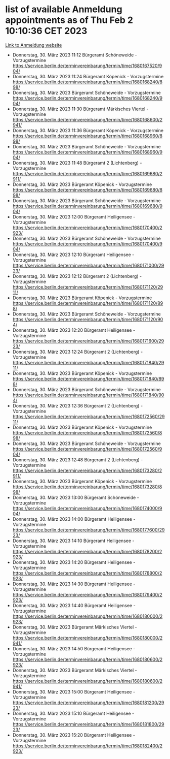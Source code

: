 # list of available Anmeldung appointments as of Thu Feb  2 10:10:36 CET 2023
[Link to Anmeldung website](https://service.berlin.de/terminvereinbarung/termin/tag.php?termin=0&anliegen[]=120686&dienstleisterlist=122210,122217,327316,122219,327312,122227,327314,122231,327346,122243,327348,122252,329742,122260,329745,122262,329748,122254,329751,122271,327278,122273,327274,122277,327276,330436,122280,327294,122282,327290,122284,327292,327539,122291,327270,122285,327266,122286,327264,122296,327268,150230,329760,122301,327282,122297,327286,122294,327284,122312,329763,122314,329775,122304,327330,122311,327334,122309,327332,122281,327352,122279,329772,122276,327324,122274,327326,122267,329766,122246,327318,122251,327320,122257,327322,122208,327298,122226,327300,121362,121364&herkunft=http%3A%2F%2Fservice.berlin.de%2Fdienstleistung%2F120686%2F)
- Donnerstag, 30. März 2023 11:12 Bürgeramt Schöneweide - Vorzugstermine https://service.berlin.de/terminvereinbarung/termin/time/1680167520/904/
- Donnerstag, 30. März 2023 11:24 Bürgeramt Köpenick - Vorzugstermine https://service.berlin.de/terminvereinbarung/termin/time/1680168240/898/
- Donnerstag, 30. März 2023  Bürgeramt Schöneweide - Vorzugstermine https://service.berlin.de/terminvereinbarung/termin/time/1680168240/904/
- Donnerstag, 30. März 2023 11:30 Bürgeramt Märkisches Viertel - Vorzugstermine https://service.berlin.de/terminvereinbarung/termin/time/1680168600/2941/
- Donnerstag, 30. März 2023 11:36 Bürgeramt Köpenick - Vorzugstermine https://service.berlin.de/terminvereinbarung/termin/time/1680168960/898/
- Donnerstag, 30. März 2023  Bürgeramt Schöneweide - Vorzugstermine https://service.berlin.de/terminvereinbarung/termin/time/1680168960/904/
- Donnerstag, 30. März 2023 11:48 Bürgeramt 2 (Lichtenberg) - Vorzugstermine https://service.berlin.de/terminvereinbarung/termin/time/1680169680/2911/
- Donnerstag, 30. März 2023  Bürgeramt Köpenick - Vorzugstermine https://service.berlin.de/terminvereinbarung/termin/time/1680169680/898/
- Donnerstag, 30. März 2023  Bürgeramt Schöneweide - Vorzugstermine https://service.berlin.de/terminvereinbarung/termin/time/1680169680/904/
- Donnerstag, 30. März 2023 12:00 Bürgeramt Heiligensee - Vorzugstermine https://service.berlin.de/terminvereinbarung/termin/time/1680170400/2923/
- Donnerstag, 30. März 2023  Bürgeramt Schöneweide - Vorzugstermine https://service.berlin.de/terminvereinbarung/termin/time/1680170400/904/
- Donnerstag, 30. März 2023 12:10 Bürgeramt Heiligensee - Vorzugstermine https://service.berlin.de/terminvereinbarung/termin/time/1680171000/2923/
- Donnerstag, 30. März 2023 12:12 Bürgeramt 2 (Lichtenberg) - Vorzugstermine https://service.berlin.de/terminvereinbarung/termin/time/1680171120/2911/
- Donnerstag, 30. März 2023  Bürgeramt Köpenick - Vorzugstermine https://service.berlin.de/terminvereinbarung/termin/time/1680171120/898/
- Donnerstag, 30. März 2023  Bürgeramt Schöneweide - Vorzugstermine https://service.berlin.de/terminvereinbarung/termin/time/1680171120/904/
- Donnerstag, 30. März 2023 12:20 Bürgeramt Heiligensee - Vorzugstermine https://service.berlin.de/terminvereinbarung/termin/time/1680171600/2923/
- Donnerstag, 30. März 2023 12:24 Bürgeramt 2 (Lichtenberg) - Vorzugstermine https://service.berlin.de/terminvereinbarung/termin/time/1680171840/2911/
- Donnerstag, 30. März 2023  Bürgeramt Köpenick - Vorzugstermine https://service.berlin.de/terminvereinbarung/termin/time/1680171840/898/
- Donnerstag, 30. März 2023  Bürgeramt Schöneweide - Vorzugstermine https://service.berlin.de/terminvereinbarung/termin/time/1680171840/904/
- Donnerstag, 30. März 2023 12:36 Bürgeramt 2 (Lichtenberg) - Vorzugstermine https://service.berlin.de/terminvereinbarung/termin/time/1680172560/2911/
- Donnerstag, 30. März 2023  Bürgeramt Köpenick - Vorzugstermine https://service.berlin.de/terminvereinbarung/termin/time/1680172560/898/
- Donnerstag, 30. März 2023  Bürgeramt Schöneweide - Vorzugstermine https://service.berlin.de/terminvereinbarung/termin/time/1680172560/904/
- Donnerstag, 30. März 2023 12:48 Bürgeramt 2 (Lichtenberg) - Vorzugstermine https://service.berlin.de/terminvereinbarung/termin/time/1680173280/2911/
- Donnerstag, 30. März 2023  Bürgeramt Köpenick - Vorzugstermine https://service.berlin.de/terminvereinbarung/termin/time/1680173280/898/
- Donnerstag, 30. März 2023 13:00 Bürgeramt Schöneweide - Vorzugstermine https://service.berlin.de/terminvereinbarung/termin/time/1680174000/904/
- Donnerstag, 30. März 2023 14:00 Bürgeramt Heiligensee - Vorzugstermine https://service.berlin.de/terminvereinbarung/termin/time/1680177600/2923/
- Donnerstag, 30. März 2023 14:10 Bürgeramt Heiligensee - Vorzugstermine https://service.berlin.de/terminvereinbarung/termin/time/1680178200/2923/
- Donnerstag, 30. März 2023 14:20 Bürgeramt Heiligensee - Vorzugstermine https://service.berlin.de/terminvereinbarung/termin/time/1680178800/2923/
- Donnerstag, 30. März 2023 14:30 Bürgeramt Heiligensee - Vorzugstermine https://service.berlin.de/terminvereinbarung/termin/time/1680179400/2923/
- Donnerstag, 30. März 2023 14:40 Bürgeramt Heiligensee - Vorzugstermine https://service.berlin.de/terminvereinbarung/termin/time/1680180000/2923/
- Donnerstag, 30. März 2023  Bürgeramt Märkisches Viertel - Vorzugstermine https://service.berlin.de/terminvereinbarung/termin/time/1680180000/2941/
- Donnerstag, 30. März 2023 14:50 Bürgeramt Heiligensee - Vorzugstermine https://service.berlin.de/terminvereinbarung/termin/time/1680180600/2923/
- Donnerstag, 30. März 2023  Bürgeramt Märkisches Viertel - Vorzugstermine https://service.berlin.de/terminvereinbarung/termin/time/1680180600/2941/
- Donnerstag, 30. März 2023 15:00 Bürgeramt Heiligensee - Vorzugstermine https://service.berlin.de/terminvereinbarung/termin/time/1680181200/2923/
- Donnerstag, 30. März 2023 15:10 Bürgeramt Heiligensee - Vorzugstermine https://service.berlin.de/terminvereinbarung/termin/time/1680181800/2923/
- Donnerstag, 30. März 2023 15:20 Bürgeramt Heiligensee - Vorzugstermine https://service.berlin.de/terminvereinbarung/termin/time/1680182400/2923/
